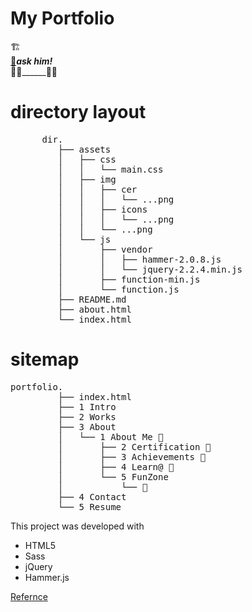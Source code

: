 # My Portfolio 

🏗️<br>____________[👷](https://vasanthabalaji01.github.io/portfolio-/)_ask him!_<br>
🚧🚧__________________🚧🚧

# directory layout
<pre>
      dir.    
         ├── assets
         │   ├── css
         │   │   └── main.css
         │   ├── img
         │   │   ├── cer
         │   │   │   └── ...png
         │   │   ├── icons
         │   │   │   └── ...png
         │   │   └── ...png
         │   └── js
         │       ├── vendor
         │       │   ├── hammer-2.0.8.js
         │       │   └── jquery-2.2.4.min.js
         │       ├── function-min.js
         │       └── function.js
         ├── README.md
         ├── about.html
         └── index.html
</pre>
# sitemap 
<pre>
portfolio.    
         ├── index.html
         ├── 1 Intro
         ├── 2 Works
         ├── 3 About
         │   └── 1 About Me 🚧
         │       ├── 2 Certification 🚧
         │       ├── 3 Achievements 🚧
         │       ├── 4 Learn@ 🚧
         │       └── 5 FunZone
         │           └── 🚧
         ├── 4 Contact
         └── 5 Resume
</pre>

This project was developed with 
- HTML5
- Sass 
- jQuery 
- Hammer.js

<a href="https://github.com/BuckyMaler">Refernce</a>
